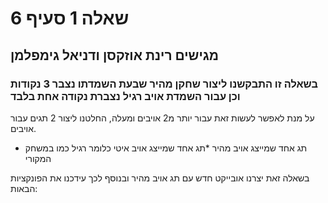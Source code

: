 # שאלה 1 סעיף 6
## מגישים רינת אוזקסן ודניאל גימפלמן
### בשאלה זו התבקשנו ליצור שחקן מהיר שבעת השמדתו נצבר 3 נקודות וכן עבור השמדת אויב רגיל נצברת נקודה אחת בלבד

על מנת לאפשר לעשות זאת עבור יותר מ2 אויבים ומעלה, החלטנו ליצור 2 תגים עבור אויבים.
* תג אחד שמייצג אויב מהיר
*תג  אחד שמייצג אויב איטי כלומר רגיל כמו במשחק המקורי

בשאלה זאת יצרנו אובייקט חדש עם תג אויב מהיר
ובנוסף לכך עידכנו את הפונקציות הבאות:
